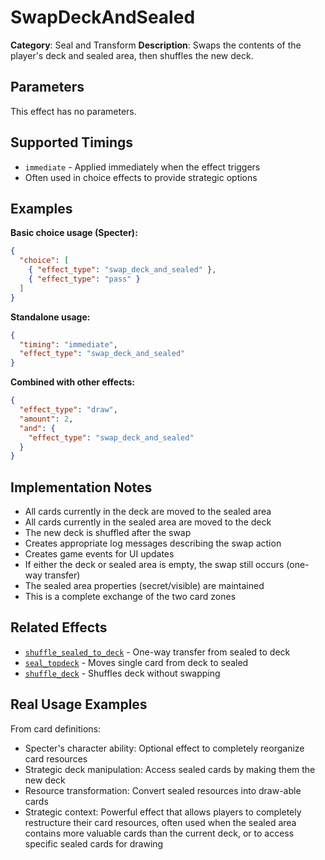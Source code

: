 # SwapDeckAndSealed

**Category**: Seal and Transform
**Description**: Swaps the contents of the player's deck and sealed area, then shuffles the new deck.

## Parameters

This effect has no parameters.

## Supported Timings

- `immediate` - Applied immediately when the effect triggers
- Often used in choice effects to provide strategic options

## Examples

**Basic choice usage (Specter):**
```json
{
  "choice": [
    { "effect_type": "swap_deck_and_sealed" },
    { "effect_type": "pass" }
  ]
}
```

**Standalone usage:**
```json
{
  "timing": "immediate",
  "effect_type": "swap_deck_and_sealed"
}
```

**Combined with other effects:**
```json
{
  "effect_type": "draw",
  "amount": 2,
  "and": {
    "effect_type": "swap_deck_and_sealed"
  }
}
```

## Implementation Notes

- All cards currently in the deck are moved to the sealed area
- All cards currently in the sealed area are moved to the deck
- The new deck is shuffled after the swap
- Creates appropriate log messages describing the swap action
- Creates game events for UI updates
- If either the deck or sealed area is empty, the swap still occurs (one-way transfer)
- The sealed area properties (secret/visible) are maintained
- This is a complete exchange of the two card zones

## Related Effects

- [`shuffle_sealed_to_deck`](../cards/shuffle_sealed_to_deck.md) - One-way transfer from sealed to deck
- [`seal_topdeck`](seal_topdeck.md) - Moves single card from deck to sealed
- [`shuffle_deck`](../cards/shuffle_deck.md) - Shuffles deck without swapping

## Real Usage Examples

From card definitions:
- Specter's character ability: Optional effect to completely reorganize card resources
- Strategic deck manipulation: Access sealed cards by making them the new deck
- Resource transformation: Convert sealed resources into draw-able cards
- Strategic context: Powerful effect that allows players to completely restructure their card resources, often used when the sealed area contains more valuable cards than the current deck, or to access specific sealed cards for drawing